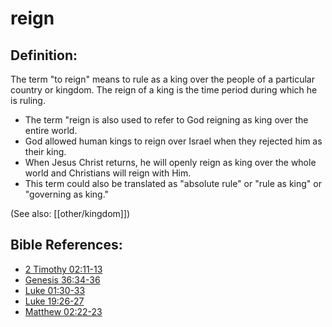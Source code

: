 # reign #

## Definition: ##

The term "to reign" means to rule as a king over the people of a particular country or kingdom. The reign of a king is the time period during which he is ruling.

* The term "reign is also used to refer to God reigning as king over the entire world.
* God allowed human kings to reign over Israel when they rejected him as their king.
* When Jesus Christ returns, he will openly reign as king over the whole world and Christians will reign with Him.
* This term could also be translated as "absolute rule" or "rule as king" or "governing as king."

(See also: [[other/kingdom]])

## Bible References: ##

* [2 Timothy 02:11-13](en/tn/2ti/help/02/11)
* [Genesis 36:34-36](en/tn/gen/help/36/34)
* [Luke 01:30-33](en/tn/luk/help/01/30)
* [Luke 19:26-27](en/tn/luk/help/19/26)
* [Matthew 02:22-23](en/tn/mat/help/02/22)